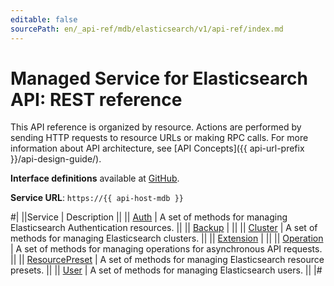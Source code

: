 ```yaml
---
editable: false
sourcePath: en/_api-ref/mdb/elasticsearch/v1/api-ref/index.md
---
```


# Managed Service for Elasticsearch API: REST reference

This API reference is organized by resource. Actions are performed by sending HTTP requests to resource URLs or making RPC calls. For more information about API architecture, see [API Concepts]({{ api-url-prefix }}/api-design-guide/).

**Interface definitions** available at [GitHub](https://github.com/yandex-cloud/cloudapi/tree/master/yandex/cloud/mdb/elasticsearch/v1).

**Service URL**: `https://{{ api-host-mdb }}`

#|
||Service | Description ||
|| [Auth](Auth/index.md) | A set of methods for managing Elasticsearch Authentication resources. ||
|| [Backup](Backup/index.md) |  ||
|| [Cluster](Cluster/index.md) | A set of methods for managing Elasticsearch clusters. ||
|| [Extension](Extension/index.md) |  ||
|| [Operation](Operation/index.md) | A set of methods for managing operations for asynchronous API requests. ||
|| [ResourcePreset](ResourcePreset/index.md) | A set of methods for managing Elasticsearch resource presets. ||
|| [User](User/index.md) | A set of methods for managing Elasticsearch users. ||
|#
